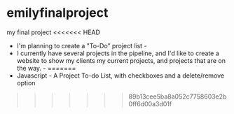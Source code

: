# emilyfinalproject
my final project
<<<<<<< HEAD
- I'm planning to create a "To-Do" project list - 
- I currently have several projects in the pipeline, and I'd like to create a website to show my clients my current projects, and projects that are on the way. -
=======
- Javascript - A Project To-do List, with checkboxes and a delete/remove option

>>>>>>> 89b13cee5ba8a052c7758603e2b0ff6d00a3d01f

